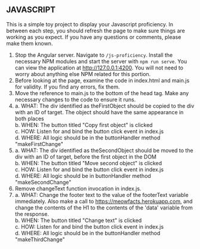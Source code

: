 ## JAVASCRIPT

This is a simple toy project to display your Javascript proficiency. In between each step, you should refresh the page to make sure things are working as you expect. If you have any questions or comments, please make them known.

1. Stop the Angular server. Navigate to `/js-proficiency`. Install the necessary NPM modules and start the server with `npm run serve`. You can view the application at http://127.0.0.1:4200. You will not need to worry about anything else NPM related for this portion.
2. Before looking at the page, examine the code in index.html and main.js for validity. If you find any errors, fix them.
3. Move the reference to main.js to the bottom of the head tag. Make any necessary changes to the code to ensure it runs.
4. 
    a. WHAT: The div identified as theFirstObject should be copied to the div with an ID of target. The object should have the same appearance in both places  
    b. WHEN: The button titled "Copy first object" is clicked  
    c. HOW: Listen for and bind the button click event in index.js   
    d. WHERE: All logic should be in the buttonHandler method "makeFirstChange"  
5. 
    a. WHAT: The div identified as theSecondObject should be moved to the div with an ID of target, before the first object in the DOM  
    b. WHEN: The button titled "Move second object" is clicked  
    c. HOW: Listen for and bind the button click event in index.js  
    d. WHERE: All logic should be in buttonHandler method "makeSecondChange"  
6. Remove changeText function invocation in index.js.
7. 
    a. WHAT: Change the footer text to the value of the footerText variable immediately. Also make a call to https://meowfacts.herokuapp.com, and change the contents of the H1 to the contents of the 'data' variable from the response.  
    b. WHEN: The button titled "Change text" is clicked  
    c. HOW: Listen for and bind the button click event in index.js  
    d. WHERE: All logic should be in the buttonHandler method "makeThirdChange"  